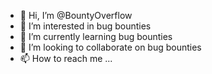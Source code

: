 - 👋 Hi, I’m @BountyOverflow
- 👀 I’m interested in bug bounties 
- 🌱 I’m currently learning bug bounties
- 💞️ I’m looking to collaborate on bug bounties
- 📫 How to reach me ...

<!---
BountyOverflow/BountyOverflow is a ✨ special ✨ repository because its `README.md` (this file) appears on your GitHub profile.
You can click the Preview link to take a look at your changes.
--->

